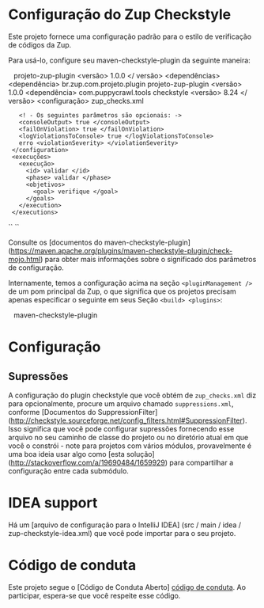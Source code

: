 Configuração do Zup Checkstyle
================================


Este projeto fornece uma configuração padrão para o estilo de verificação de códigos da Zup.

Para usá-lo, configure seu maven-checkstyle-plugin da seguinte maneira:

`` ``
   <plugin>
     <artifactId> projeto-zup-plugin </artifactId>
     <versão> 1.0.0 </ versão>
     <dependências>
       <dependência>
         <groupId> br.zup.com.projeto.plugin </groupId>
         <artifactId> projeto-zup-plugin </artifactId>
         <versão> 1.0.0 </version>
       </dependency>
       <dependência>
         <groupId> com.puppycrawl.tools </groupId>
         <artifactId> checkstyle </artifactId>
         <versão> 8.24 </ versão>
       </dependency>
     </dependencies>
     <configuração>
       <configLocation> zup_checks.xml </configLocation>
       
       <! - Os seguintes parâmetros são opcionais: ->
       <consoleOutput> true </consoleOutput>
       <failOnViolation> true </failOnViolation>
       <logViolationsToConsole> true </logViolationsToConsole>
       erro <violationSeverity> </violationSeverity>
     </configuration>
     <execuções>
       <execução>
         <id> validar </id>
         <phase> validar </phase>
         <objetivos>
           <goal> verifique </goal>
         </goals>
       </execution>
     </executions>
   </plugin>
`` ``

Consulte os [documentos do maven-checkstyle-plugin] (https://maven.apache.org/plugins/maven-checkstyle-plugin/check-mojo.html) 
para obter mais informações sobre o significado dos parâmetros de configuração.

Internamente, temos a configuração acima na seção `<pluginManagement />` de um 
pom principal da Zup, o que significa que os projetos precisam apenas especificar o seguinte em seus
Seção `<build> <plugins>`:

`` ``
   <plugin>
      <artifactId> maven-checkstyle-plugin </artifactId>
   </plugin>
`` ``

# Configuração

## Supressões

A configuração do plugin checkstyle que você obtém de `zup_checks.xml` diz para 
opcionalmente, procure um arquivo chamado `suppressions.xml`, conforme
[Documentos do SuppressionFilter] (http://checkstyle.sourceforge.net/config_filters.html#SuppressionFilter). 
Isso significa que você pode configurar supressões fornecendo esse arquivo no seu
caminho de classe do projeto ou no diretório atual em que você o constrói - note 
para projetos com vários módulos, provavelmente é uma boa ideia usar algo
como [esta solução] (http://stackoverflow.com/a/19690484/1659929) para compartilhar
a configuração entre cada submódulo.

# IDEA support

Há um [arquivo de configuração para o IntelliJ IDEA] (src / main / idea / zup-checkstyle-idea.xml) que você pode importar para o seu projeto.

# Código de conduta
Este projeto segue o [Código de Conduta Aberto] [código de conduta]. Ao participar, espera-se que você respeite esse código.

[código de conduta]: https://github.com/klyff/zup-code-of-conduct/blob/master/code-of-conduct.md
